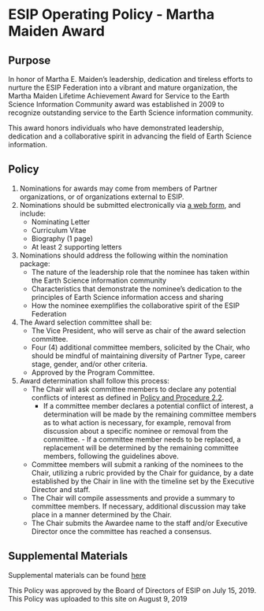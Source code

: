 **ESIP Operating Policy - Martha Maiden Award**
======================================================================

**Purpose**
------------------------------------

In honor of Martha E. Maiden’s leadership, dedication and tireless efforts to nurture the ESIP Federation into a vibrant and mature organization, the Martha Maiden Lifetime Achievement Award for Service to the Earth Science Information Community award was established in 2009 to recognize outstanding service to the Earth Science information community. 

This award honors individuals who have demonstrated leadership, dedication and a collaborative spirit in advancing the field of Earth Science information.

**Policy**
------------------------------------

1. Nominations for awards may come from members of Partner organizations, or of organizations external to ESIP.
2. Nominations should be submitted electronically via [a web form](https://www.esipfed.org/get-involved/peer-recognition/martha-maiden-award/martha-maiden-nomination-form), and include:
    * Nominating Letter
    * Curriculum Vitae
    * Biography (1 page)
    * At least 2 supporting letters
3. Nominations should address the following within the nomination package:
    - The nature of the leadership role that the nominee has taken within the Earth Science information community
    - Characteristics that demonstrate the nominee’s dedication to the principles of Earth Science information access and sharing
    - How the nominee exemplifies the collaborative spirit of the ESIP Federation
4. The Award selection committee shall be:
    - The Vice President, who will serve as chair of the award selection committee.
    - Four (4) additional committee members, solicited by the Chair, who should be mindful of maintaining diversity of Partner Type, career stage, gender, and/or other criteria.
    - Approved by the Program Committee.
5. Award determination shall follow this process:
    - The Chair will ask committee members to declare any potential conflicts of interest as defined in [Policy and Procedure 2.2](.../blob/master/ESIP%20Policies%20and%20Procedures/2.0%20Ethics%20and%20Conduct/ESIP%20P%26P%202.2%20Conflict%20Of%20Interest.md). 
         - If a committee member declares a potential conflict of interest, a determination will be made by the remaining committee members as to what action is necessary, for example, removal from discussion about a specific nominee or removal from the committee. 
          - If a committee member needs to be replaced, a replacement will be determined by the remaining committee members, following the guidelines above.
    - Committee members will submit a ranking of the nominees to the Chair, utilizing a rubric provided by the Chair for guidance, by a date established by the Chair in line with the timeline set by the Executive Director and staff.
    - The Chair will compile assessments and provide a summary to committee members. If necessary, additional discussion may take place in a manner determined by the Chair.
    - The Chair submits the Awardee name to the staff and/or Executive Director once the committee has reached a consensus.


**Supplemental Materials**
------------------------------------

Supplemental materials can be found [here](https://docs.google.com/document/d/1U2HiEsdKzxqDNaQCXkrA-DPOP35WHnsUhzRtdhDZRmM/edit?usp=sharing)

This Policy was approved by the Board of Directors of ESIP on July 15, 2019.
This Policy was uploaded to this site on August 9, 2019
